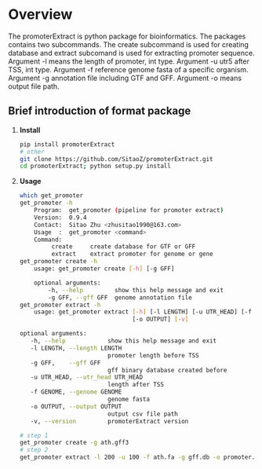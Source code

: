 # Overview

The promoterExtract is python package for bioinformatics. 
The packages contains two subcommands.
The create subcommand is used for creating database and
extract subcomand is used for extracting promoter sequence.
Argument -l means the length of promoter, int type.
Argument -u utr5 after TSS, int type.
Argument -f reference genome fasta of a specific organism.
Argument -g annotation file including GTF and GFF.
Argument -o means output file path.

## Brief introduction of format package

1. **Install** <br>
    ```bash
    pip install promoterExtract
    # other
    git clone https://github.com/SitaoZ/promoterExtract.git
    cd promoterExtract; python setup.py install
    ```

2. **Usage** <br>
    ```bash
    which get_promoter
    get_promoter -h 
        Program:  get_promoter (pipeline for promoter extract)
        Version:  0.9.4
        Contact:  Sitao Zhu <zhusitao1990@163.com>
        Usage  :  get_promoter <command>
        Command: 
             create     create database for GTF or GFF
             extract    extract promoter for genome or gene
    get_promoter create -h 
        usage: get_promoter create [-h] [-g GFF]

        optional arguments:
            -h, --help         show this help message and exit
            -g GFF, --gff GFF  genome annotation file
    get_promoter extract -h 
        usage: get_promoter extract [-h] [-l LENGTH] [-u UTR_HEAD] [-f GENOME]
                                    [-o OUTPUT] [-v]

    optional arguments:
       -h, --help            show this help message and exit
       -l LENGTH, --length LENGTH
                             promoter length before TSS
       -g GFF,    --gff GFF
                             gff binary database created before
       -u UTR_HEAD, --utr_head UTR_HEAD
                             length after TSS
       -f GENOME, --genome GENOME
                             genome fasta
       -o OUTPUT, --output OUTPUT
                             output csv file path
       -v, --version         promoterExtract version
    ```

    ```bash
    # step 1 
    get_promoter create -g ath.gff3 
    # step 2
    get_promoter extract -l 200 -u 100 -f ath.fa -g gff.db -o promoter.csv
    ```
    
